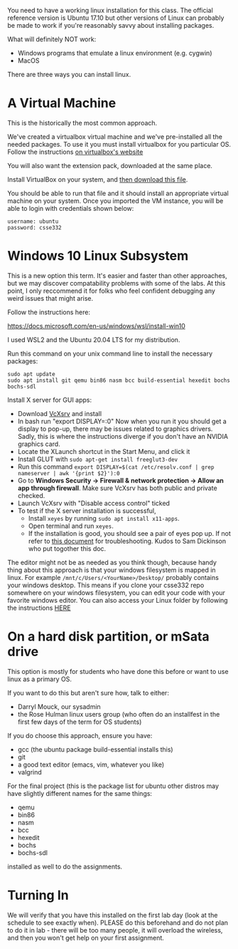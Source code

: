 
You need to have a working linux installation for this class.  The
official reference version is Ubuntu 17.10 but other versions of Linux
can probably be made to work if you're reasonably savvy about
installing packages.

What will definitely NOT work:

-   Windows programs that emulate a linux environment (e.g. cygwin)
-   MacOS

There are three ways you can install linux.

# A Virtual Machine

This is the historically the most common approach.

We've created a virtualbox virtual machine and we've pre-installed all
the needed packages.  To use it you must install virtualbox for you
particular OS.  Follow the instructions [on virtualbox's
website](https://www.virtualbox.org/wiki/Downloads)

You will also want the extension pack, downloaded at the same place.

Install VirtualBox on your system, and [then download this
file](http://mirror.csse.rose-hulman.edu/.csse332/CSSE332.ova).


You should be able to run that file and it should install an
appropriate virtual machine on your system. Once you imported the VM
instance, you will be able to login with credentials shown below:

```
username: ubuntu
password: csse332
```


# Windows 10 Linux Subsystem

This is a new option this term.  It's easier and faster than other
approaches, but we may discover compatability problems with some of
the labs.  At this point, I only reccommend it for folks who feel
confident debugging any weird issues that might arise.

Follow the instructions here:

https://docs.microsoft.com/en-us/windows/wsl/install-win10

I used WSL2 and the Ubuntu 20.04 LTS for my distribution.

Run this command on your unix command line to install the necessary packages:

    sudo apt update
    sudo apt install git qemu bin86 nasm bcc build-essential hexedit bochs bochs-sdl

Install X server for GUI apps:

* Download [VcXsrv](https://sourceforge.net/projects/vcxsrv/) and install
* In bash run "export DISPLAY=:0" Now when you run it you should get a display to pop-up, there may be issues related to graphics drivers. Sadly, this is where the instructions diverge if you don't have an NVIDIA graphics card.
* Locate the XLaunch shortcut in the Start Menu, and click it
* Install GLUT with `sudo apt-get install freeglut3-dev`
* Run this command `export DISPLAY=$(cat /etc/resolv.conf | grep nameserver | awk '{print $2}'):0`
* Go to **Windows Security -> Firewall & network protection -> Allow an app through firewall**. Make sure VcXsrv has both public and private checked.
* Launch VcXsrv with "Disable access control" ticked
* To test if the X server installation is successful,
  * Install `xeyes` by running `sudo apt install x11-apps`.
  * Open terminal and run `xeyes`.
  * If the installation is good, you should see a pair of eyes pop up. If not refer to [this document](./WSL_and_VcXsrv.pdf) for troubleshooting. Kudos to Sam Dickinson who put togother this doc.


The editor might not be as needed as you think though, because handy
thing about this approach is that your windows filesystem is mapped in
linux.  For example `/mnt/c/Users/<YourName>/Desktop/` probably contains
your windows desktop.  This means if you clone your csse332 repo
somewhere on your windows filesystem, you can edit your code with your
favorite windows editor. You can also access your Linux folder by following
the instructions
[HERE](https://askubuntu.com/questions/759880/where-is-the-ubuntu-file-system-root-directory-in-windows-subsystem-for-linux-an)

# On a hard disk partition, or mSata drive

This option is mostly for students who have done this before or want
to use linux as a primary OS.  

If you want to do this but aren't sure how, talk to either:

-   Darryl Mouck, our sysadmin
-   the Rose Hulman linux users group (who often do an installfest in
    the first few days of the term for OS students)

If you do choose this approach, ensure you have:

-   gcc (the ubuntu package build-essential installs this)
-   git
-   a good text editor (emacs, vim, whatever you like)
-   valgrind

For the final project (this is the package list for ubuntu other
distros may have slightly different names for the same things:

-   qemu
-   bin86
-   nasm
-   bcc
-   hexedit
-   bochs
-   bochs-sdl

installed as well to do the assignments.

# Turning In

We will verify that you have this installed on the first lab day
(look at the schedule to see exactly when).  PLEASE do this beforehand and
do not plan to do it in lab - there will be too many people, it will
overload the wireless, and then you won't get help on your first
assignment.

